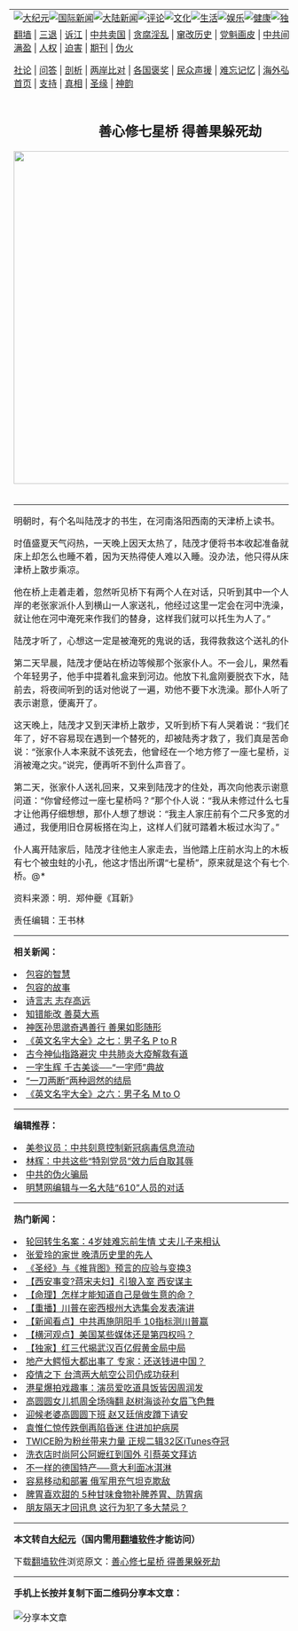 <a name="1" id="1" target="_blank"></a><span id="1"></span>
<table align=center border="0"><tr><td colspan="2" VALIGN=TOP><a href="https://github.com/nrfgfl3710/djy/blob/master/gb/nsc413.md#1"><img src="https://raw.githubusercontent.com/nrfgfl3710/www/master/t/djy/1.jpg" title="大纪元"></a><a href="https://github.com/nrfgfl3710/djy/blob/master/gb/n24hr.md#1"><img src="https://raw.githubusercontent.com/nrfgfl3710/www/master/t/djy/3.jpg" title="国际新闻"></a><a href="https://github.com/nrfgfl3710/djy/blob/master/gb/nsc413.md#1"><img src="https://raw.githubusercontent.com/nrfgfl3710/www/master/t/djy/4.jpg" title="大陆新闻"></a><a href="https://github.com/nrfgfl3710/djy/blob/master/gb/news392.md#1"><img src="https://raw.githubusercontent.com/nrfgfl3710/www/master/t/djy/5.jpg" title="评论"></a><a href="https://github.com/nrfgfl3710/djy/blob/master/gb/news2007.md#1"><img src="https://raw.githubusercontent.com/nrfgfl3710/www/master/t/djy/6.jpg" title="文化"></a><a href="https://github.com/nrfgfl3710/djy/blob/master/gb/news2008.md#1"><img src="https://raw.githubusercontent.com/nrfgfl3710/www/master/t/djy/7.jpg" title="生活"></a><a href="https://github.com/nrfgfl3710/djy/blob/master/gb/ncyule.md#1"><img src="https://raw.githubusercontent.com/nrfgfl3710/www/master/t/djy/8.jpg" title="娱乐"></a><a href="https://github.com/nrfgfl3710/djy/blob/master/gb/nsc1002.md#1"><img src="https://raw.githubusercontent.com/nrfgfl3710/www/master/t/djy/9.jpg" title="健康"><a href="https://github.com/nrfgfl3710/djy/blob/master/gb/nf6092.md#1"><img src="https://raw.githubusercontent.com/nrfgfl3710/www/master/t/djy/10a.jpg" title="独家"></a><a href="https://github.com/nrfgfl3710/djy/blob/master/gb/nf4514.md#1"><img src="https://raw.githubusercontent.com/nrfgfl3710/www/master/t/djy/12a.jpg" title="头条"></a></td></tr>
<tr><td colspan="2" VALIGN=TOP><a target="_blank" href="https://github.com/nrfgfl3710/www/blob/master/README.md?zsrh#1">翻墙</a> | <a target="_blank" href="https://github.com/nrfgfl3710/djy/blob/master/gb/nf5657.md#1">三退</a> | <a target="_blank" href="https://github.com/nrfgfl3710/djy/blob/master/gb/nf6124.md#1">诉江</a> | <a target="_blank" href="https://github.com/nrfgfl3710/djy/blob/master/gb/nf1176117.md#1">中共卖国</a> | <a target="_blank" href="https://github.com/nrfgfl3710/djy/blob/master/gb/nf5773.md#1">贪腐淫乱</a> | <a target="_blank" href="https://github.com/nrfgfl3710/djy/blob/master/gb/nf1176115.md#1">窜改历史</a> | <a target="_blank" href="https://github.com/nrfgfl3710/djy/blob/master/gb/nf1176107.md#1">党魁画皮</a> | <a target="_blank" href="https://github.com/nrfgfl3710/djy/blob/master/gb/nf1320400.md#1">中共间谍</a> | <a target="_blank" href="https://github.com/nrfgfl3710/djy/blob/master/gb/nf1176114.md#1">破坏传统</a> | <a target="_blank" href="https://github.com/nrfgfl3710/ntdtv/blob/master/gb/prog447_1.md#1">恶贯满盈</a> | <a target="_blank" href="https://github.com/nrfgfl3710/djy/blob/master/gb/ncid278.md#1">人权</a> | <a target="_blank" href="https://github.com/nrfgfl3710/djy/blob/master/gb/nf1176111.md#1">迫害</a> | <a target="_blank" href="https://gitlab.com/szzdlab/mh-qikan/blob/master/README.md#1">期刊</a> | <a target="_blank" href="https://github.com/nrfgfl3710/djy/blob/master/gb/nf5562.md#1">伪火</a></p><p><a target="_blank" href="https://github.com/nrfgfl3710/djy/blob/master/gb/9p.md#1">社论</a> | <a target="_blank" href="https://github.com/nrfgfl3710/djy/blob/master/gb/nf4378.md#1">问答</a> | <a target="_blank" href="https://github.com/nrfgfl3710/djy/blob/master/gb/nf5792.md#1">剖析</a> | <a target="_blank" href="https://github.com/nrfgfl3710/djy/blob/master/gb/nf5735.md#1">两岸比对</a> | <a target="_blank" href="https://github.com/nrfgfl3710/djy/blob/master/gb/nf6119.md#1">各国褒奖</a> | <a target="_blank" href="https://github.com/nrfgfl3710/djy/blob/master/gb/nf6120.md#1">民众声援</a> | <a target="_blank" href="https://github.com/nrfgfl3710/djy/blob/master/gb/nf1188594.md#1">难忘记忆</a> | <a target="_blank" href="https://github.com/nrfgfl3710/djy/blob/master/gb/nf3180.md#1">海外弘传</a> | <a target="_blank" href="https://github.com/nrfgfl3710/djy/blob/master/gb/nf5410.md#1">万人上访</a> | <a target="_blank" href="https://github.com/nrfgfl3710/www/blob/master/README.md?zsrh#1">平台首页</a> | <a target="_blank" href="https://github.com/nrfgfl3710/djy/blob/master/gb/nf4386.md#1">支持</a> | <a target="_blank" href="https://github.com/nrfgfl3710/djy/blob/master/gb/nf4389.md#1">真相</a> | <a target="_blank" href="https://github.com/nrfgfl3710/djy/blob/master/gb/nf5790.md#1">圣缘</a> | <a target="_blank" href="https://github.com/nrfgfl3710/djy/blob/master/gb/nf4786.md#1">神韵</a></td></tr>
<tr><td VALIGN=TOP width="626"><h2 align=center>善心修七星桥 得善果躲死劫</h2>
<img width="600" src="https://i.epochtimes.com/assets/uploads/2020/10/c1c58f9754f8a90fb4e013e47473276c-320x200.jpg" />
<h6></h6>
<hr>
<p>明朝时，有个名叫陆茂才的书生，在河南洛阳西南的天津桥上读书。</p>
<p>时值盛夏天气闷热，一天晚上因天太热了，陆茂才便将书本收起准备就寝。但他躺在床上却怎么也睡不着，因为天热得使人难以入睡。没办法，他只得从床上起来，到天津桥上散步乘凉。</p>
<p>他在桥上走着走着，忽然听见桥下有两个人在对话，只听到其中一个人说︰“明天河南岸的老张家派仆人到横山一人家送礼，他经过这里一定会在河中洗澡，等他洗澡时，就让他在河中淹死来作我们的替身，这样我们就可以托生为人了。”</p>
<p>陆茂才听了，心想这一定是被淹死的鬼说的话，我得救救这个送礼的仆人。</p>
<p>第二天早晨，陆茂才便站在桥边等候那个张家仆人。不一会儿，果然看见从南方走来个年轻男子，他手中提着礼盒来到河边。他放下礼盒刚要脱衣下水，陆茂才急忙迎上前去，将夜间听到的话对他说了一遍，劝他不要下水洗澡。那仆人听了他的话，向他表示谢意，便离开了。</p>
<p>这天晚上，陆茂才又到天津桥上散步，又听到桥下有人哭着说：“我们在这里己守候三年了，好不容易现在遇到一个替死的，却被陆秀才救了，我们真是苦命啊！”另一个人说：“张家仆人本来就不该死去，他曾经在一个地方修了一座七星桥，这一功德可以抵消被淹之灾。”说完，便再听不到什么声音了。</p>
<p>第二天，张家仆人送礼回来，又来到陆茂才的住处，再次向他表示谢意。陆茂才向他问道：“你曾经修过一座七星桥吗？”那个仆人说：“我从未修过什么七星桥啊！”陆茂才让他再仔细想想，那仆人想了想说：“我主人家庄前有个二尺多宽的水沟，人们无法通过，我便用旧仓房板搭在沟上，这样人们就可踏着木板过水沟了。”</p>
<p>仆人离开陆家后，陆茂才往他主人家走去，当他踏上庄前水沟上的木板时，发现板上有七个被虫蛀的小孔，他这才悟出所谓“七星桥”，原来就是这个有七个小孔的小板桥。@*</p>
<p>资料来源：明．郑仲夔《耳新》</p>
<p>责任编辑：王书林</p>

<hr>


<strong>相关新闻：</strong>
<li><a href="https://github.com/nrfgfl3710/djy/blob/master/gb/14/11/29/n4307067.md#1">包容的智慧</a></li>
<li><a href="https://github.com/nrfgfl3710/djy/blob/master/gb/14/11/29/n4307172.md#1">包容的故事</a></li>
<li><a href="https://github.com/nrfgfl3710/djy/blob/master/gb/14/12/12/n4316692.md#1">诗言志 志存高远</a></li>
<li><a href="https://github.com/nrfgfl3710/djy/blob/master/gb/14/12/14/n4318050.md#1">知错能改 善莫大焉</a></li>
<li><a href="https://github.com/nrfgfl3710/djy/blob/master/gb/15/7/28/n4490287.md#1">神医孙思邈奇遇善行 善果如影随形</a></li>
<li><a href="https://github.com/nrfgfl3710/djy/blob/master/gb/20/10/26/n12501640.md#1">《英文名字大全》之七：男子名 P to R</a></li>
<li><a href="https://github.com/nrfgfl3710/djy/blob/master/gb/20/10/23/n12496244.md#1">古今神仙指路避灾 中共肺炎大疫解救有道</a></li>
<li><a href="https://github.com/nrfgfl3710/djy/blob/master/gb/20/10/20/n12487893.md#1">一字生辉 千古美谈──“一字师”典故</a></li>
<li><a href="https://github.com/nrfgfl3710/djy/blob/master/gb/20/10/7/n12458943.md#1">“一刀两断”两种迥然的结局</a></li>
<li><a href="https://github.com/nrfgfl3710/djy/blob/master/gb/20/10/20/n12487913.md#1">《英文名字大全》之六：男子名 M to O</a></li>
<hr>


<strong>编辑推荐：</strong>
<li><a href="https://github.com/onzhi266/djy/blob/master/gb/20/2/22/n11887949.md#1">美参议员：中共刻意控制新冠病毒信息流动</a></li>
<li><a href="https://github.com/tsiac2612/djy/blob/master/gb/19/3/2/n11084381.md#1" target="_blank">林辉：中共这些“特别党员”效力后自取其辱</a></li><li><a href="https://github.com/nrfgfl3710/djy/blob/master/gb/16/1/21/n4622075.md?dfh#1" target="_blank">中共的伪火骗局</a></li><li><a href="https://github.com/tsiac2612/djy/blob/master/gb/14/11/8/n4291474.md#1" target="_blank">明慧网编辑与一名大陆“610”人员的对话</a></li>
<hr>

<strong>热门新闻：</strong>
<li><a href="https://github.com/nrfgfl3710/djy/blob/master/gb/20/10/14/n12475763.md#1">轮回转生名案：4岁娃难忘前生情 丈夫儿子来相认</a></li>
<li><a href="https://github.com/nrfgfl3710/djy/blob/master/gb/20/10/22/n12494562.md#1">张爱玲的家世 晚清历史里的先人</a></li>
<li><a href="https://github.com/nrfgfl3710/djy/blob/master/gb/20/9/30/n12442831.md#1">《圣经》与《推背图》预言的应验与变换3</a></li>
<li><a href="https://github.com/nrfgfl3710/djy/blob/master/gb/20/9/3/n12378293.md#1">【西安事变?蒋宋夫妇】引狼入室 西安谋主</a></li>
<li><a href="https://github.com/nrfgfl3710/djy/blob/master/gb/20/8/10/n12318958.md#1">【命理】怎样才能知道自己是做生意的命？</a></li>
<li><a href="https://github.com/nrfgfl3710/djy/blob/master/gb/20/10/27/n12505861.md#1">【重播】川普在密西根州大选集会发表演讲</a></li>
<li><a href="https://github.com/nrfgfl3710/djy/blob/master/gb/20/10/27/n12506595.md#1">【新闻看点】中共再施阴阳手 10指标测川普赢</a></li>
<li><a href="https://github.com/nrfgfl3710/djy/blob/master/gb/20/10/28/n12507184.md#1">【横河观点】美国某些媒体还是第四权吗？</a></li>
<li><a href="https://github.com/nrfgfl3710/djy/blob/master/gb/20/10/25/n12500201.md#1">【独家】红三代揭武汉百亿假黄金局中局</a></li>
<li><a href="https://github.com/nrfgfl3710/djy/blob/master/gb/20/10/26/n12502785.md#1">地产大鳄恒大都出事了 专家：还送钱进中国？</a></li>
<li><a href="https://github.com/nrfgfl3710/djy/blob/master/gb/20/10/26/n12502511.md#1">疫情之下 台湾两大航空公司仍成功获利</a></li>
<li><a href="https://github.com/nrfgfl3710/djy/blob/master/gb/20/10/25/n12501371.md#1">港星爆拍戏趣事：演员爱吃道具饭皆因周润发</a></li>
<li><a href="https://github.com/nrfgfl3710/djy/blob/master/gb/20/10/26/n12503856.md#1">高圆圆女儿抓周全场嗨翻 赵树海谈孙女眉飞色舞</a></li>
<li><a href="https://github.com/nrfgfl3710/djy/blob/master/gb/20/10/25/n12501492.md#1">迎候老婆高圆圆下班 赵又廷俏皮蹲下请安</a></li>
<li><a href="https://github.com/nrfgfl3710/djy/blob/master/gb/20/10/27/n12504942.md#1">袁惟仁惊传跌倒再陷昏迷 住进加护病房</a></li>
<li><a href="https://github.com/nrfgfl3710/djy/blob/master/gb/20/10/27/n12504715.md#1">TWICE盼为粉丝带来力量 正规二辑32区iTunes夺冠</a></li>
<li><a href="https://github.com/nrfgfl3710/djy/blob/master/gb/20/10/26/n12502059.md#1">洗衣店时尚阿公阿嬷红到国外 引蔡英文拜访</a></li>
<li><a href="https://github.com/nrfgfl3710/djy/blob/master/gb/20/10/25/n12500289.md#1">不一样的德国特产──意大利面冰淇淋</a></li>
<li><a href="https://github.com/nrfgfl3710/djy/blob/master/gb/20/10/25/n12500332.md#1">容易移动和部署 俄军用充气坦克欺敌</a></li>
<li><a href="https://github.com/nrfgfl3710/djy/blob/master/gb/20/10/26/n12503459.md#1">脾胃喜欢甜的 5种甘味食物补脾养胃、防胃病</a></li>
<li><a href="https://github.com/nrfgfl3710/djy/blob/master/gb/20/9/19/n12415906.md#1">朋友隔天才回讯息 这行为犯了多大禁忌？</a></li>
<hr>

<strong>本文转自<a href="https://www.epochtimes.com">大纪元</a>（国内需用<a href="https://github.com/nrfgfl3710/www/blob/master/README.md#8">翻墙软件</a>才能访问）</strong><p>下载<a href="https://github.com/nrfgfl3710/www/blob/master/README.md#8">翻墙软件</a>浏览原文：<a href="https://www.epochtimes.com/gb/15/8/7/n4498693.htm">善心修七星桥 得善果躲死劫</a></p><hr>

<strong>手机上长按并复制下面二维码分享本文章：</strong><br><br><img src="https://chart.apis.google.com/chart?cht=qr&chs=240x240&choe=UTF-8&chld=M|2&chl=https://github.com/nrfgfl3710/djy/blob/master/gb/15/8/7/n4498693.md%231" title="分享本文章"></td><td VALIGN=TOP><a href="https://github.com/nrfgfl3710/djy/blob/master/gb/16/1/21/n4622075.md?dfh#1" target="_blank"><img src="https://raw.githubusercontent.com/nrfgfl3710/djy/master/gb/300/wei-f1.jpg" title="中共的伪火骗局"  alt="中共的伪火骗局"></a><br><a href="https://github.com/nrfgfl3710/www/blob/master/README.md?dfh#9" target="_blank"><img src="https://raw.githubusercontent.com/nrfgfl3710/djy/master/gb/300/yong-h.jpg" title="永恒的见证"  alt="永恒的见证"></a><br><a href="https://github.com/nrfgfl3710/djy/blob/master/gb/13/9/29/n3974789.md?dfh#1" target="_blank"><img src="https://raw.githubusercontent.com/nrfgfl3710/djy/master/gb/300/shang-lnz.jpg" title="善良女子被中共投男牢"  alt="善良女子被中共投男牢"></a><br><a href="https://github.com/nrfgfl3710/djy/blob/master/gb/16/3/16/n4663449.md?dfh#1" target="_blank"><img src="https://raw.githubusercontent.com/nrfgfl3710/djy/master/gb/300/huo-z3.jpg" title="警卫目击活摘器官"  alt="警卫目击活摘器官"></a><br><a href="https://github.com/nrfgfl3710/djy/blob/master/gb/16/8/7/n8177641.md?dfh#1" target="_blank"><img src="https://raw.githubusercontent.com/nrfgfl3710/djy/master/gb/300/huo-z4.jpg" title="证人描述活摘恐怖"  alt="证人描述活摘恐怖"></a><br><a href="https://github.com/nrfgfl3710/djy/blob/master/gb/10/4/19/n2881569.md?dfh#1" target="_blank"><img src="https://raw.githubusercontent.com/nrfgfl3710/djy/master/gb/300/huo-z1.jpg" title="揭开活摘器官黑幕"  alt="揭开活摘器官黑幕"></a><br><a href="https://github.com/nrfgfl3710/djy/blob/master/gb/10/11/7/n3077476.md?dfh#1" target="_blank"><img src="https://raw.githubusercontent.com/nrfgfl3710/djy/master/gb/300/ma-ks.jpg" title="马克思的成魔之路"  alt="马克思的成魔之路"></a><br><a href="https://github.com/nrfgfl3710/djy/blob/master/gb/14/6/9/n4173977.md?dfh#1" target="_blank"><img src="https://raw.githubusercontent.com/nrfgfl3710/djy/master/gb/300/chang-zs.jpg" title="藏字石 蕴天机"  alt="藏字石 蕴天机"></a><br><a href="https://github.com/nrfgfl3710/djy/blob/master/gb/18/5/10/n10381511.md?dfh#1" target="_blank"><img src="https://raw.githubusercontent.com/nrfgfl3710/djy/master/gb/300/st1.jpg" title="关注3亿人三退"  alt="关注3亿人三退"></a><br><a href="https://github.com/nrfgfl3710/djy/blob/master/gb/18/3/21/n10237682.md?dfh#1" target="_blank"><img src="https://raw.githubusercontent.com/nrfgfl3710/djy/master/gb/300/jie-t.jpg" title="解体中共复兴中华"  alt="解体中共复兴中华"></a><br><a href="https://github.com/nrfgfl3710/djy/blob/master/gb/9/2/9/n2422991.md?dfh#1" target="_blank"><img src="https://raw.githubusercontent.com/nrfgfl3710/djy/master/gb/300/gao-zs.jpg" title="中共迫害良心律师"  alt="中共迫害良心律师"></a><br><a href="https://github.com/nrfgfl3710/djy/blob/master/gb/18/12/9/n10900044.md?dfh#1" target="_blank"><img src="https://raw.githubusercontent.com/nrfgfl3710/djy/master/gb/300/sj1.jpg" title="303万人举报江泽民"  alt="303万人举报江泽民"></a><br><a href="https://github.com/nrfgfl3710/djy/blob/master/gb/18/8/28/n10672014.md?dfh#1" target="_blank"><img src="https://raw.githubusercontent.com/nrfgfl3710/djy/master/gb/300/sj2.jpg" title="这些官员为何起诉江泽民"  alt="这些官员为何起诉江泽民"></a><br><a href="https://github.com/nrfgfl3710/djy/blob/master/gb/8/12/18/n2367165.md?dfh#1" target="_blank"><img src="https://raw.githubusercontent.com/nrfgfl3710/djy/master/gb/300/liangan.jpg" title="海峡两岸的强烈对比"  alt="海峡两岸的强烈对比"></a><br><a href="https://github.com/nrfgfl3710/djy/blob/master/gb/15/12/10/n4593139.md?dfh#1" target="_blank"><img src="https://raw.githubusercontent.com/nrfgfl3710/djy/master/gb/300/jia-ndzl.jpg" title="加拿大总理的贺信"  alt="加拿大总理的贺信"></a><br><a href="https://github.com/nrfgfl3710/djy/blob/master/gb/11/6/17/n3289382.md?dfh#1" target="_blank"><img src="https://raw.githubusercontent.com/nrfgfl3710/djy/master/gb/300/xiao-wd.jpg" title="探寻真相兼听则明"  alt="探寻真相兼听则明"></a><br><a href="https://github.com/nrfgfl3710/djy/blob/master/gb/18/10/27/n10812623.md?dfh#1" target="_blank"><img src="https://raw.githubusercontent.com/nrfgfl3710/djy/master/gb/300/yindu.jpg" title="印度媒体报道东方"  alt="印度媒体报道东方"></a><br><a href="https://github.com/nrfgfl3710/djy/blob/master/gb/18/6/9/n10469652.md?dfh#1" target="_blank"><img src="https://raw.githubusercontent.com/nrfgfl3710/djy/master/gb/300/xie-j.jpg" title="不一样的海外校园"  alt="不一样的海外校园"></a><br><a href="https://github.com/nrfgfl3710/djy/blob/master/gb/7/4/5/n1669415.md?dfh#1" target="_blank"><img src="https://raw.githubusercontent.com/nrfgfl3710/djy/master/gb/300/li-up.jpg" title="从大师到徒弟的传奇"  alt="从大师到徒弟的传奇"></a><br><a href="https://github.com/nrfgfl3710/djy/blob/master/gb/17/5/26/n9191512.md?dfh#1" target="_blank"><img src="https://raw.githubusercontent.com/nrfgfl3710/djy/master/gb/300/zfl2.jpg" title="亿万人与东方一本奇书"  alt="亿万人与东方一本奇书"></a><br><a href="https://github.com/nrfgfl3710/djy/blob/master/gb/13/11/27/n4020290.md?dfh#1" target="_blank"><img src="https://raw.githubusercontent.com/nrfgfl3710/djy/master/gb/300/zhen-h.jpg" title="大陆见不到的震撼场面"  alt="大陆见不到的震撼场面"></a><br><a href="https://github.com/nrfgfl3710/djy/blob/master/gb/15/7/17/n4482910.md?dfh#1" target="_blank"><img src="https://raw.githubusercontent.com/nrfgfl3710/djy/master/gb/300/dalu-sk.jpg" title="人心向善 大陆当初盛况"  alt="人心向善 大陆当初盛况"></a><br><a href="https://github.com/nrfgfl3710/djy/blob/master/gb/19/1/5/n10955468.md?dfh#1" target="_blank"><img src="https://raw.githubusercontent.com/nrfgfl3710/djy/master/gb/300/zfl1.jpg" title="追寻真理 这书讲什么"  alt="追寻真理 这书讲什么"></a><br><a href="https://github.com/nrfgfl3710/www/blob/master/README.md?dfh#1" target="_blank"><img src="https://raw.githubusercontent.com/nrfgfl3710/djy/master/gb/300/fq1.jpg" title="下载免费翻墙软件"  alt="下载免费翻墙软件"></a><br></td></tr></table>
